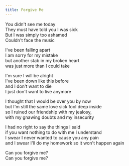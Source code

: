 ```yaml
---
title: Forgive Me
---
```

You didn't see me today  
They must have told you I was sick  
But I was simply too ashamed  
Couldn't face the music  

I've been falling apart  
I am sorry for my mistake  
but another stab in my broken heart  
was just more than I could take  

I'm sure I will be alright  
I've been down like this before  
and I don't want to die  
I just don't want to live anymore  

I thought that I would be over you by now  
but I'm still the same love sick fool deep inside  
so I ruined our friendship with my jealosy,  
with my gnawing doubts and my insecurity  

I had no right to say the things I said  
if you want nothing to do with me I understand  
I swear I never wanted to cause you any pain  
and I swear I'll do my homework so it won't happen again  

Can you forgive me?  
Can you forgive me?